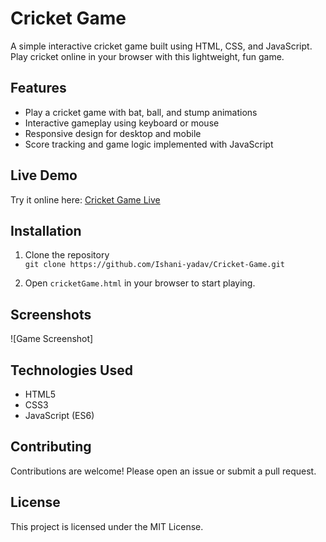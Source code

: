 # Cricket Game

A simple interactive cricket game built using HTML, CSS, and JavaScript.  
Play cricket online in your browser with this lightweight, fun game.

## Features

- Play a cricket game with bat, ball, and stump animations  
- Interactive gameplay using keyboard or mouse  
- Responsive design for desktop and mobile  
- Score tracking and game logic implemented with JavaScript  

## Live Demo

Try it online here: [Cricket Game Live](https://ishani-yadav.github.io/Cricket-Game/cricketGame.html)

## Installation

1. Clone the repository  
   `git clone https://github.com/Ishani-yadav/Cricket-Game.git`

2. Open `cricketGame.html` in your browser to start playing.

## Screenshots

![Game Screenshot]

## Technologies Used

- HTML5  
- CSS3  
- JavaScript (ES6)  

## Contributing

Contributions are welcome! Please open an issue or submit a pull request.

## License

This project is licensed under the MIT License.
